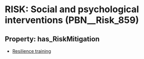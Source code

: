 # RISK: __Social and psychological interventions__ (PBN__Risk_859)

## Property: has_RiskMitigation

* [Resilience training](PBN__RiskMitigation_1183)

